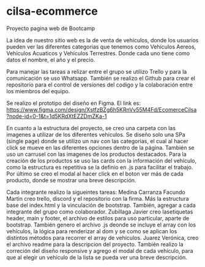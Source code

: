 # cilsa-ecommerce
Proyecto pagina web de Bootcamp

La idea de nuestro sitio web es la de venta de vehículos, donde los usuarios pueden ver las diferentes categorias que tenemos como
Vehículos Aereos, Vehículos Acuaticos y Vehículos Terrestres. Donde cada uno tiene como datos el nombre, el año y el precio.

Para manejar las tareas a relizar entre el grupo se utilizo Trello y para la comunicación se uso Whatsapp. También se realizo
el Github para crear el repositorio para el control de versiones del codigo y la colaboración entre los miembros del equipo.

Se realizo el prototipo del diseño en Figma. El link es: 
https://www.figma.com/design/XstfzBZg6h5KRnVv55M4Fd/EcomerceCilsa?node-id=0-1&t=1d5KRdXtEZZDmZKa-1 

En cuanto a la estructura del proyecto, se creo una carpeta con las imagenes a utilizar de los diferentes vehículos.
Se diseño solo una SPa (single page) donde se utilizo un nav con las categorias, el cual al hacer click se mueve en las diferentes opciones dentro de la página. También se uso un carrusel con las imagenes de los productos destacados.
Para la creación de los productos se uso las cards con la información del vehículo, como la estructura es repetitiva se la definio en .js para facilitar el trabajo.
Por último se creo el modal al hacer click en el boton ver más de cada producto, donde se mostrar una breve descripción.

Cada integrante realizo la sigueintes tareas:
Medina Carranza Facundo Martin creo trello, discord y el repositorio con la firma. Más la estructura base del index.html y la vinculación de bootstrap. También, agregar a cada integrante del grupo como colaborador.
Zubillaga Javier creo lasetiquetas header, main y footer, el archivo de estilos para uso particular, aparte de bootstrap. También genero el archivo .js deonde se incluye el array con los vehículos, la lógica para renderizar al dom y se como se aplican los distintos métodos para recorrer el array de vehículos.
Juarez Verónica, creo el archivo readme para la descripcion del proyecto. También realizo la correción del diseño responsive y agrego el modal de cada vehículo, para que al elegir un vehículo de la lista se pueda ver una breve descripción.



